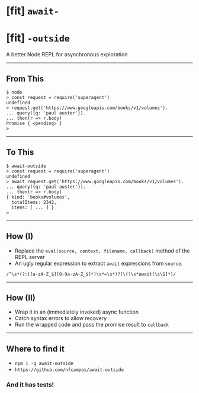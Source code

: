 # [fit] `await-`
# [fit] `-outside`

A better Node REPL for asynchronous exploration

---

## From This

```
$ node
> const request = require('superagent')
undefined
> request.get('https://www.googleapis.com/books/v1/volumes').      
... query({q: 'paul auster'}).
... then(r => r.body)
Promise { <pending> }
>
```

---

## To This

```
$ await-outside
> const request = require('superagent')
undefined
> await request.get('https://www.googleapis.com/books/v1/volumes').
... query({q: 'paul auster'}).
... then(r => r.body)
{ kind: 'books#volumes',
  totalItems: 2342,
  items: [ ... ] }
>
```

---

## How (I)

- Replace the `eval(source, context, filename, callback)` method of the REPL server
- An ugly regular expression to extract `await` expressions from `source`.

```
/^\s*(?:([a-zA-Z_$][0-9a-zA-Z_$]*)\s*=\s*)?(\(?\s*await[\s\S]*)/
```

---

## How (II)

- Wrap it in an (immediately invoked) async function
- Catch syntax errors to allow recovery
- Run the wrapped code and pass the promise result to `callback`

---

## Where to find it

- `npm i -g await-outside`
- `https://github.com/nfcampos/await-outside`

### And it has tests!
